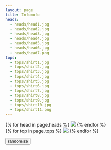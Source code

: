 ```yaml
---
layout: page
title: Infomofo
heads:
  - heads/head1.jpg
  - heads/head2.jpg
  - heads/head3.jpg
  - heads/head4.jpg
  - heads/head5.jpg
  - heads/head6.jpg
  - heads/head7.png
tops:
  - tops/shirt1.jpg
  - tops/shirt2.jpg
  - tops/shirt3.jpg
  - tops/shirt4.jpg
  - tops/shirt5.jpg
  - tops/shirt6.jpg
  - tops/shirt7.jpg
  - tops/shirt8.jpg
  - tops/shirt9.jpg
  - tops/shirt10.jpg
  - tops/shirt11.png
---
```

<div class="main">
<div id="heads" class="siemaSlider">
{% for head in page.heads %}
<img src="{{ head }}" class="siemaSlider--slide"/>
{% endfor %}
</div>

<div id="tops" class="siemaSlider">
{% for top in page.tops %}
<img src="{{ top }}" class="siemaSlider--slide" />
{% endfor %}
</div>
</div>

<button onClick="shuffle()">randomize</button>

<script>
  var heads = new Flickity('#heads', {
    wrapAround: true,
    autoPlay: false,
  });

  var tops = new Flickity('#tops', {
    wrapAround: true,
    autoPlay: false,
  });

  var randomIndex = function(length) {
    var random = Math.random();
    var mult = random * length;
    return Math.floor(mult);
  };

  var shuffling = false;

  function shuffle() {
    var randomHead = randomIndex(heads.cells.length);
    shuffling = true;
    heads.select(randomHead);
    tops.select(randomIndex(tops.cells.length), function() {
      console.log(tops.selectedIndex);
      shuffling = false;
    });
  };

  window.setTimeout(function() {
      shuffle();
    }, 2000);
</script>